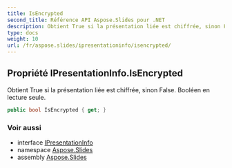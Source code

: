 ```yaml
---
title: IsEncrypted
second_title: Référence API Aspose.Slides pour .NET
description: Obtient True si la présentation liée est chiffrée, sinon False. Booléen en lecture seule.
type: docs
weight: 10
url: /fr/aspose.slides/ipresentationinfo/isencrypted/
---
```


## Propriété IPresentationInfo.IsEncrypted

Obtient True si la présentation liée est chiffrée, sinon False. Booléen en lecture seule.

```csharp
public bool IsEncrypted { get; }
```

### Voir aussi

* interface [IPresentationInfo](../../ipresentationinfo)
* namespace [Aspose.Slides](../../ipresentationinfo)
* assembly [Aspose.Slides](../../../)

<!-- DO NOT EDIT: généré par xmldocmd pour Aspose.Slides.dll -->